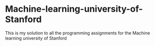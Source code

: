 # Machine-learning-university-of-Stanford

This is my solution to all the programming assignments for the Machine learning university of Stanford

